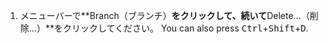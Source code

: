 1. メニューバーで**Branch（ブランチ）**をクリックして、続いて**Delete...（削除...）**をクリックしてください。 You can also press <kbd>Ctrl</kbd>+<kbd>Shift</kbd>+<kbd>D</kbd>.
